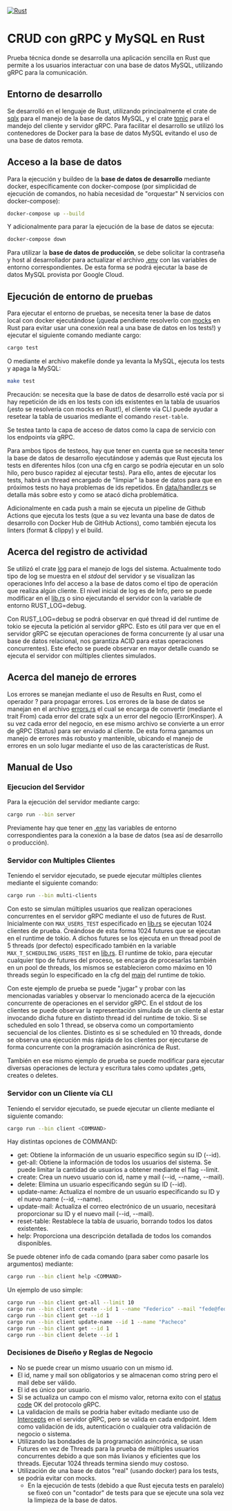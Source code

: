 [![Rust](https://github.com/fjpacheco/crud-example-grpc-mysql/actions/workflows/rust.yml/badge.svg)](https://github.com/fjpacheco/crud-example-grpc-mysql/actions/workflows/rust.yml)

# CRUD con gRPC y MySQL en Rust 

Prueba técnica donde se desarrolla una aplicación sencilla en Rust que permite a los usuarios interactuar con una base de datos MySQL, utilizando gRPC para la comunicación.

## Entorno de desarrollo 

Se desarrolló en el lenguaje de Rust, utilizando principalmente el crate de [sqlx](https://crates.io/crates/sqlx) para el manejo de la base de datos MySQL, y el crate [tonic](https://crates.io/crates/tonic) para el mandejo del cliente y servidor gRPC. Para facilitar el desarrollo se utilizó los contenedores de Docker para la base de datos MySQL evitando el uso de una base de datos remota.

## Acceso a la base de datos

Para la ejecución y buildeo de la **base de datos de desarrollo** mediante docker, específicamente con docker-compose (por simplicidad de ejecución de comandos, no había necesidad de "orquestar" N servicios con docker-compose):

```bash
docker-compose up --build
```

Y adicionalmente para parar la ejecución de la base de datos se ejecuta:

```bash
docker-compose down
```

Para utilizar la **base de datos de producción**, se debe solicitar la contraseña y host al desarrollador para actualizar el archivo [.env](.env) con las variables de entorno correspondientes. De esta forma se podrá ejecutar la base de datos MySQL provista por Google Cloud. 

## Ejecución de entorno de pruebas 

Para ejecutar el entorno de pruebas, se necesita tener la base de datos local con docker ejecutándose (¡queda pendiente resolverlo con [mocks](https://asomers.github.io/mock_shootout/) en Rust para evitar usar una conexión real a una base de datos en los tests!) y ejecutar el siguiente comando mediante cargo:

```bash
cargo test
```
O mediante el archivo makefile donde ya levanta la MySQL, ejecuta los tests y apaga la MySQL:

```bash
make test
```
Precaución: se necesita que la base de datos de desarrollo esté vacía por si hay repetición de ids en los tests con ids existentes en la tabla de usuarios (¡esto se resolvería con mocks en Rust!), el cliente vía CLI puede ayudar a resetear la tabla de usuarios mediante el comando `reset-table`.

Se testea tanto la capa de acceso de datos como la capa de servicio con los endpoints vía gRPC.

Para ambos tipos de testeos, hay que tener en cuenta que se necesita tener la base de datos de desarrollo ejecutándose y además que Rust ejecuta los tests en diferentes hilos (con una cfg en cargo se podría ejecutar en un solo hilo, pero busco rapidez al ejecutar tests). Para ello, antes de ejecutar los tests, habrá un thread encargado de "limpiar" la base de datos para que en próximos tests no haya problemas de ids repetidos. En [data/handler.rs](src/data/handler.rs) se detalla más sobre esto y como se atacó dicha problemática.

Adicionalmente en cada push a main se ejecuta un pipeline de Github Actions que ejecuta los tests (que a su vez levanta una base de datos de desarrollo con Docker Hub de GitHub Actions), como también ejecuta los linters (format & clippy) y el build. 

## Acerca del registro de actividad 

Se utilizó el crate [log](https://crates.io/crates/log) para el manejo de logs del sistema. Actualmente todo tipo de log se muestra en el _stdout_ del servidor y se visualizan las operaciones Info del acceso a la base de datos como el tipo de operación que realiza algún cliente. El nivel inicial de log es de Info, pero se puede modificar en el [lib.rs](src/lib.rs) o sino ejecutando el servidor con la variable de entorno RUST_LOG=debug. 

Con RUST_LOG=debug se podrá observar en qué thread id del runtime de tokio se ejecuta la petición al servidor gRPC. Esto es útil para ver que en el servidor gRPC se ejecutan operaciones de forma concurrente (y al usar una base de datos relacional, nos garantiza ACID para estas operaciones concurrentes). Este efecto se puede observar en mayor detalle cuando se ejecuta el servidor con múltiples clientes simulados.

## Acerca del manejo de errores

Los errores se manejan mediante el uso de Results en Rust, como el operador ? para propagar errores. Los errores de la base de datos se manejan en el archivo [errors.rs](src/errors.rs) el cual se encarga de convertir (mediante el trait From) cada error del crate sqlx a un error del negocio (ErrorKinsper). A su vez cada error del negocio, en ese mismo archivo se convierte a un error de gRPC (Status) para ser enviado al cliente. De esta forma ganamos un manejo de errores más robusto y mantenible, ubicando el manejo de errores en un solo lugar mediante el uso de las características de Rust.

## Manual de Uso

### Ejecucion del Servidor

Para la ejecución del servidor mediante cargo:

```bash
cargo run --bin server
```

Previamente hay que tener en [.env](.env) las variables de entorno correspondientes para la conexión a la base de datos (sea así de desarrollo o producción).

### Servidor con Multiples Clientes 

Teniendo el servidor ejecutado, se puede ejecutar múltiples clientes mediante el siguiente comando:

```bash
cargo run --bin multi-clients
```

Con esto se simulan múltiples usuarios que realizan operaciones concurrentes en el servidor gRPC mediante el uso de futures de Rust. Inicialmente con `MAX_USERS_TEST` especificado en [lib.rs](/src/lib.rs) se ejecutan 1024 clientes de prueba. Creándose de esta forma 1024 futures que se ejecutan en el runtime de tokio. A dichos futures se los ejecuta en un thread pool de 5 threads (por defecto) especificado también en la variable `MAX_T_SCHEDULING_USERS_TEST` en [lib.rs](/src/lib.rs). El runtime de tokio, para ejecutar cualquier tipo de futures del proceso, se encarga de procesarlas también en un pool de threads, los mismos se establecieron como máximo en 10 threads según lo especificado en la cfg del [main](/src/multi-clients.rs) del runtime de tokio.

Con este ejemplo de prueba se puede "jugar" y probar con las mencionadas variables y observar lo mencionado acerca de la ejecución concurrente de operaciones en el servidor gRPC. En el stdout de los clientes se puede observar la representación simulada de un cliente al estar invocando dicha future en distinto thread id del runtime de tokio. Si se scheduled en solo 1 thread, se observa como un comportamiento secuencial de los clientes. Distinto es si se scheduled en 10 threads, donde se observa una ejecución más rápida de los clientes por ejecutarse de forma concurrente con la programación asincrónica de Rust.

También en ese mismo ejemplo de prueba se puede modificar para ejecutar diversas operaciones de lectura y escritura tales como updates ,gets, creates o deletes.

### Servidor con un Cliente vía CLI

Teniendo el servidor ejecutado, se puede ejecutar un cliente mediante el siguiente comando:

```bash
cargo run --bin client <COMMAND>
```

Hay distintas opciones de COMMAND:
- get: Obtiene la información de un usuario específico según su ID (--id).
- get-all: Obtiene la información de todos los usuarios del sistema. Se puede limitar la cantidad de usuarios a obtener mediante el flag --limit.
- create: Crea un nuevo usuario con id, name y mail (--id, --name, --mail).
- delete: Elimina un usuario especificando según su ID (--id).
- update-name: Actualiza el nombre de un usuario especificando su ID y el nuevo name (--id, --name).
- update-mail: Actualiza el correo electrónico de un usuario, necesitará proporcionar su ID y el nuevo mail (--id, --mail).
- reset-table: Restablece la tabla de usuario, borrando todos los datos existentes.
- help: Proporciona una descripción detallada de todos los comandos disponibles.

Se puede obtener info de cada comando (para saber como pasarle los argumentos) mediante:

```bash
cargo run --bin client help <COMMAND>
```

Un ejemplo de uso simple:

```bash
cargo run --bin client get-all --limit 10
cargo run --bin client create --id 1 --name "Federico" --mail "fede@fede.ar"
cargo run --bin client get --id 1
cargo run --bin client update-name --id 1 --name "Pacheco"
cargo run --bin client get --id 1
cargo run --bin client delete --id 1
```

### Decisiones de Diseño y Reglas de Negocio

- No se puede crear un mismo usuario con un mismo id.
- El id, name y mail son obligatorios y se almacenan como string pero el mail debe ser válido.
- El id es único por usuario.
- Si se actualiza un campo con el mismo valor, retorna exito con el [status code](https://github.com/grpc/grpc/blob/master/doc/statuscodes.md#status-codes-and-their-use-in-grpc) OK del protocolo gRPC.
- La validacion de mails se podria haber evitado mediante uso de [Intercepts](https://docs.rs/tonic/latest/tonic/service/trait.Interceptor.html) en el servidor gRPC, pero se valida en cada endpoint. Idem como validación de ids, autenticación o cualquier otra validación de negocio o sistema.
- Utilizando las bondades de la programación asincrónica, se usan Futures en vez de Threads para la prueba de múltiples usuarios concurrentes debido a que son más livianos y eficientes que los threads. Ejecutar 1024 threads termina siendo muy costoso.
- Utilización de una base de datos "real" (usando docker) para los tests, se podría evitar con mocks.
  - En la ejecución de tests (debido a que Rust ejecuta tests en paralelo) se fixeó con un "contador" de tests para que se ejecute una sola vez la limpieza de la base de datos.
